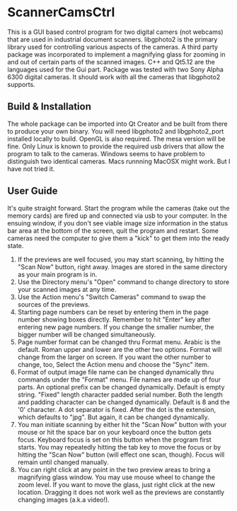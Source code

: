 # ScannerCamsCtrl
This is a GUI based control program for two digital camers (not webcams) that are used in industrial document scanners. 
libgphoto2 is the primary library used for controlling various aspects of the cameras. A third party package was incorporated 
to implement a magnifying glass for zooming in and out of certain parts of the scanned images. C++ and Qt5.12 are the languages
used for the Gui part. Package was tested with two Sony Alpha 6300 digital cameras. It should work with all the cameras that 
libgphoto2 supports. 

## Build & Installation
The whole package can be imported into Qt Creator and be built from there to produce your own binary. You will need libgphoto2 
and libgphoto2_port installed locally to build. OpenGL is also required. The mesa version will be fine. Only Linux is known to 
provide the required usb drivers that allow the program to talk to the cameras. Windows seems to have problem to distinguish 
two identical cameras. Macs runnning MacOSX might work. But I have not tried it. 

## User Guide
It's quite straight forward. Start the program while the cameras (take out the memory cards) are fired up and connected via usb
 to your computer. In the ensuing window, if you don't see viable image size information in the status bar area at the bottom 
 of the screen, quit the program and restart. Some cameras need the computer to give them a "kick" to get them into the ready 
 state. 
 1. If the previews are well focused, you may start scanning, by hitting the "Scan Now" button, right away. Images are stored in 
 the same directory as your main program is in.
 2. Use the Directory menu's "Open" command to change directory to store your scanned images at any time.
 3. Use the Action menu's "Switch Cameras" command to swap the sources of the previews. 
 4. Starting page numbers can be reset by entering them in the page number showing boxes directly. Remember to hit "Enter" 
 key after entering new page numbers. If you change the smaller number, the bigger number will be changed simultaneously.
 5. Page number format can be changed thru Format menu. Arabic is the default. Roman upper and lower are the other two options. Format will change from the larger on screen. If you want the other number to change, too, Select the Action menu 
 and choose the "Sync" item.
 6. Format of output image file name can be changed dynamically thru commands under the "Format" menu. File names are made up 
 of four parts. An optional prefix can be changed dynamically. Default is empty string. "Fixed" length character padded serial 
 number. Both the length and padding character can be changed dynamically. Default is 8 and the '0' character. A dot separator 
 is fixed. After the dot is the extension, which defaults to "jpg". But again, it can be changed dynamically. 
 7. You man initiate scanning by either hit the "Scan Now" button with your mouse or hit the space bar on your keyboard once the
  button gets focus. Keyboard focus is set on this button when the program first starts. You may repeatedly hitting the tab key 
  to move the focus or by hitting the "Scan Now" button (will effect one scan, though). Focus will remain until changed manually.
  8. You can right click at any point in the two preview areas to bring a magnifying glass window. You may use mouse wheel to 
  change the zoom level. If you want to move the glass, just right click at the new location. Dragging it does not work well 
  as the previews are constantly changing images (a.k.a video!). 
